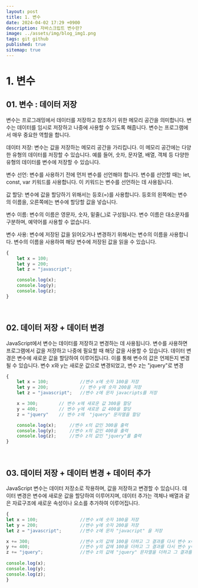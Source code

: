 ```yaml
---
layout: post
title: 1. 변수
date: 2024-04-02 17:29 +0900
description: 자바스크립트 변수란?
image: ../assets/img/blog_img1.png
tags: git github
published: true
sitemap: true
---
```


# 1. 변수
##  01. 변수 : 데이터 저장
변수는 프로그래밍에서 데이터를 저장하고 참조하기 위한 메모리 공간을 의미합니다.
변수는 데이터를 임시로 저장하고 나중에 사용할 수 있도록 해줍니다. 변수는 프로그램에서 매우 중요한 역할을 합니다.

데이터 저장: 변수는 값을 저장하는 메모리 공간을 가리킵니다.
이 메모리 공간에는 다양한 유형의 데이터를 저장할 수 있습니다.
예를 들어, 숫자, 문자열, 배열, 객체 등 다양한 유형의 데이터를 변수에 저장할 수 있습니다.

변수 선언: 변수를 사용하기 전에 먼저 변수를 선언해야 합니다.
변수를 선언할 때는 let, const, var 키워드를 사용합니다.
이 키워드는 변수를 선언하는 데 사용됩니다.

값 할당: 변수에 값을 할당하기 위해서는 등호(=)를 사용합니다.
등호의 왼쪽에는 변수의 이름을, 오른쪽에는 변수에 할당할 값을 넣습니다.

변수 이름: 변수의 이름은 영문자, 숫자, 밑줄(_)로 구성됩니다.
변수 이름은 대소문자를 구분하며, 예약어를 사용할 수 없습니다.

변수 사용: 변수에 저장된 값을 읽어오거나 변경하기 위해서는 변수의 이름을 사용합니다.
변수의 이름을 사용하여 해당 변수에 저장된 값을 읽을 수 있습니다.
````javascript
{
    let x = 100;
    let y = 200;
    let z = "javascript";

    console.log(x);
    console.log(y);
    console.log(z);
}
````   
<br>
   
## 02. 데이터 저장 + 데이터 변경
JavaScript에서 변수는 데이터를 저장하고 변경하는 데 사용됩니다.
변수를 사용하면 프로그램에서 값을 저장하고 나중에 필요할 때 해당 값을 사용할 수 있습니다.
데이터 변경은 변수에 새로운 값을 할당하여 이루어집니다.
이를 통해 변수의 값은 언제든지 변경될 수 있습니다.
변수 x와 y는 새로운 값으로 변경되었고, 변수 z는 "jquery"로 변경
````javascript
{
    let x = 100;            //변수 x에 숫자 100을 저장
    let y = 200;            // 변수 y에 숫자 200을 저장
    let z = "javascript";   //변수 z에 문자 javacripts를 저장

    x = 300;        // 변수 x에 새로운 값 300을 할당
    y = 400;        // 변수 y에 새로운 값 400을 할당
    z = "jquery"    // 변수 z에  "jquery" 문자열을 할당

    console.log(x);     //변수 x의 값인 300을 출력
    console.log(y);     //변수 x의 값인 400을 출력
    console.log(z);     //변수 z의 값인 "jquery"를 출력
}
````
<br>

## 03.  데이터 저장 + 데이터 변경 + 데이터 추가
JavaScript 변수는 데이터 저장소로 작용하며, 값을 저장하고 변경할 수 있습니다. 데이터 변경은 변수에 새로운 값을 할당하여 이루어지며, 데이터 추가는 객체나 배열과 같은 자료구조에 새로운 속성이나 요소를 추가하여 이루어집니다.  

````javascript
{
let x = 100;                //변수 x에 숫자 100을 저장
let y = 200;                //변수 y에 숫자 200을 저장
let z = "javascript";       //변수 z에 문자 "javacript" 을 저장

x += 300;                   //변수 x의 값에 100을 더하고 그 결과를 다시 변수 x에 저장
y += 400;                   //변수 y의 값에 100을 더하고 그 결과를 다시 변수 y에 저장
z += "jquery";              //변수 z의 값에 "jquery" 문자열을 더하고 그 결과를 다시 변수 z에 저장
 
console.log(x);
console.log(y);
console.log(z);
}
````
<br>